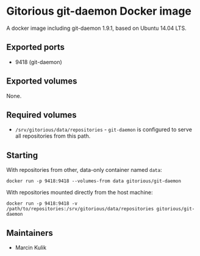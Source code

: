 # Gitorious git-daemon Docker image

A docker image including git-daemon 1.9.1, based on Ubuntu 14.04 LTS.

## Exported ports

* 9418 (git-daemon)

## Exported volumes

None.

## Required volumes

* `/srv/gitorious/data/repositories` - `git-daemon` is configured to serve all
  repositories from this path.

## Starting

With repositories from other, data-only container named `data`:

    docker run -p 9418:9418 --volumes-from data gitorious/git-daemon

With repositories mounted directly from the host machine:

    docker run -p 9418:9418 -v /path/to/repositories:/srv/gitorious/data/repositories gitorious/git-daemon

## Maintainers

* Marcin Kulik
